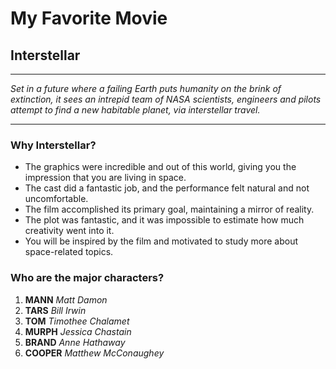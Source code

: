 # **My Favorite Movie**
## **Interstellar**

---

*Set in a future where a failing Earth puts humanity on the brink of extinction, it sees an intrepid team of NASA scientists, engineers and pilots attempt to find a new habitable planet, via interstellar travel.*

---

### **Why Interstellar?**
- The graphics were incredible and out of this world, giving you the impression that you are living in space.
- The cast did a fantastic job, and the performance felt natural and not uncomfortable.
- The film accomplished its primary goal, maintaining a mirror of reality.
- The plot was fantastic, and it was impossible to estimate how much creativity went into it.
- You will be inspired by the film and motivated to study more about space-related topics.
### **Who are the major characters?**
1. **MANN** *Matt Damon*
2. **TARS** *Bill Irwin*
3. **TOM** *Timothee Chalamet*
4. **MURPH** *Jessica Chastain*
5. **BRAND** *Anne Hathaway*
6. **COOPER** *Matthew McConaughey*
